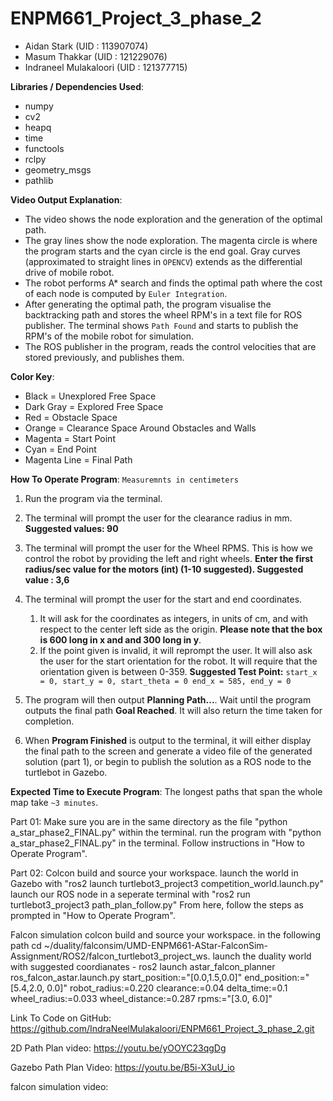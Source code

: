# ENPM661_Project_3_phase_2

- Aidan Stark (UID : 113907074)
- Masum Thakkar (UID : 121229076)
- Indraneel Mulakaloori (UID : 121377715)



**Libraries / Dependencies Used**:
- numpy
- cv2
- heapq
- time
- functools
- rclpy
- geometry_msgs
- pathlib

**Video Output Explanation**:
- The video shows the node exploration and the generation of the optimal path. 
- The gray lines show the node exploration. 
The magenta circle is where the program starts and the cyan circle is the end goal. Gray curves (approximated to straight lines in `OPENCV`) extends as the differential drive of mobile robot. 
- The robot performs A* search and finds the optimal path where the cost of each node is computed by `Euler Integration`.
- After generating the optimal path, the program visualise the backtracking path and stores the wheel RPM's in a text file for ROS publisher. The terminal shows `Path Found` and starts to publish the RPM's of the mobile robot for simulation.
- The ROS publisher in the program, reads the control velocities that are stored previously, and publishes them.

 

**Color Key**:
- Black = Unexplored Free Space
- Dark Gray = Explored Free Space
- Red = Obstacle Space
- Orange = Clearance Space Around Obstacles and Walls
- Magenta = Start Point
- Cyan = End Point
- Magenta Line = Final Path

**How To Operate Program**:
`Measuremnts in centimeters`
1. Run the program via the terminal.
2. The terminal will prompt the user for the clearance radius in mm. **Suggested values: 90**
3. The terminal will prompt the user for the Wheel RPMS. This is how we control the robot by providing the left and right wheels. **Enter the first radius/sec value for the motors (int) (1-10 suggested). Suggested value : 3,6**
4. The terminal will prompt the user for the start and end coordinates. 
    1) It will ask for the coordinates as integers, in units of cm, and with respect
    to the center left side as the origin. **Please note that the box is 600 long
    in x and and 300 long in y**. 
    2) If the point given is invalid, it will reprompt the user. It will also ask
    the user for the start orientation for the robot. It will require that the orientation given
    is between 0-359. 
    **Suggested Test Point:** 
     ``
     start_x = 0, start_y = 0, start_theta = 0
     end_x = 585, end_y = 0
    `` 
    
5. The program will then output **Planning Path...**. Wait until the program outputs the final path **Goal Reached**. It will also return the time taken for completion.
6. When **Program Finished** is output to the terminal, it will either display the final path to the screen and generate a video file of the generated
solution (part 1), or begin to publish the solution as a ROS node to the turtlebot in Gazebo. 

**Expected Time to Execute Program**: 
The longest paths that span the whole map take `~3 minutes`. 

Part 01:
Make sure you are in the same directory as the file "python a_star_phase2_FINAL.py" within the terminal.
run the program with "python a_star_phase2_FINAL.py" in the terminal.
Follow instructions in "How to Operate Program".

Part 02: 
Colcon build and source your workspace.
launch the world in Gazebo with "ros2 launch turtlebot3_project3 competition_world.launch.py"
launch our ROS node in a seperate terminal with "ros2 run turtlebot3_project3 path_plan_follow.py"
From here, follow the steps as prompted in "How to Operate Program".

Falcon simulation 
colcon build and source your workspace. in the following path cd ~/duality/falconsim/UMD-ENPM661-AStar-FalconSim-Assignment/ROS2/falcon_turtlebot3_project_ws.
launch the duality world with suggested coordianates - ros2 launch astar_falcon_planner ros_falcon_astar.launch.py     start_position:="[0.0,1.5,0.0]"     end_position:="[5.4,2.0, 0.0]"     robot_radius:=0.220     clearance:=0.04     delta_time:=0.1     wheel_radius:=0.033     wheel_distance:=0.287     rpms:="[3.0, 6.0]"

 
Link To Code on GitHub: https://github.com/IndraNeelMulakaloori/ENPM661_Project_3_phase_2.git


2D Path Plan video: https://youtu.be/yOOYC23qgDg 

Gazebo Path Plan Video: https://youtu.be/B5i-X3uU_io 

falcon simulation video: 
